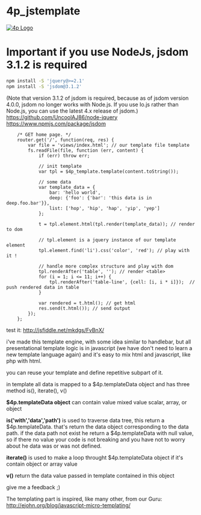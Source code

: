 4p_jstemplate
=============
[![4p Logo](https://oupla.bienla.com/mkdgs/4p_logo.png)](http://mkdgs.fr/)

Important if you use NodeJs, jsdom 3.1.2 is required
===

```bash
npm install -S 'jquery@>=2.1'
npm install -S 'jsdom@3.1.2'
```

(Note that version 3.1.2 of jsdom is required, because as of jsdom version 4.0.0, jsdom no longer works
with Node.js.  If you use Io.js rather than Node.js, you can use the latest 4.x release of jsdom.)
https://github.com/UncoolAJ86/node-jquery
https://www.npmjs.com/package/jsdom


```
    /* GET home page. */
    router.get('/', function(req, res) {
        var file = 'views/index.html'; // our template file template
        fs.readFile(file, function (err, content) {
            if (err) throw err;

            // init template
            var tpl = $4p_template.template(content.toString()); 

            // some data
            var template_data = { 
                bar: 'hello world',
                deep: {'foo': {'bar': 'this data is in deep.foo.bar'}},
                list: ['hop', 'hip', 'hap', 'yip', 'yep']
            };     

            t = tpl.element.html(tpl.render(template_data)); // render to dom

            // tpl.element is a jquery instance of our template element
            tpl.element.find('li').css('color', 'red'); // play with it !

            // handle more complex structure and play with dom
            tpl.renderAfter('table', ''); // render <table>
            for (i = 1; i <= 11; i++) {
                tpl.renderAfter('table-line', {cell: [i, i * i]});  // push rendered data in table                
            }

            var rendered = t.html(); // get html
            res.send(t.html()); // send output     
        });
    };
```

test it:
http://jsfiddle.net/mkdgs/FvBnX/

i've made this template engine, with some idea similar to handlebar, but all presentational template logic is in javascript 
(we have don't need to learn a new template language again) and it's easy to mix html and javascript, like php with html.

you can reuse your template and define repetitive subpart of it.

in template all data is mapped to a $4p.templateData object and has three method is(), iterate(), v()

**$4p.templateData object**
can contain value mixed value scalar, array, or object 

**is('with','data','path')**
is used to traverse data tree, this return a $4p.templateData. 
that's return the data object corresponding to the data path.
if the data path not exist he return a $4p.templateData with null value,
so if there no value your code is not breaking and you have not to worry about he data was or was not defined. 

**iterate()** 
is used to make a loop throught $4p.templateData object if it's contain object or array value   

**v()**
return the data value passed in template contained in this object

give me a feedback  ;)




The templating part is inspired, like many other, from our Guru:
http://ejohn.org/blog/javascript-micro-templating/